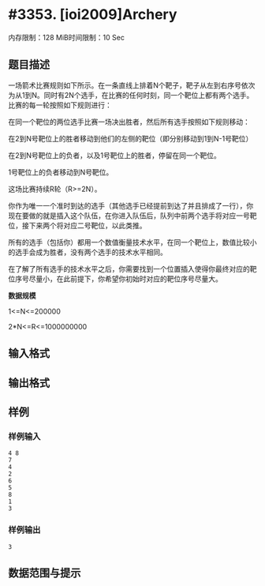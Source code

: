 # #3353. [ioi2009]Archery

内存限制：128 MiB时间限制：10 Sec

## 题目描述

一场箭术比赛规则如下所示。在一条直线上排着N个靶子，靶子从左到右序号依次为从1到N。同时有2N个选手，在比赛的任何时刻，同一个靶位上都有两个选手。比赛的每一轮按照如下规则进行：

在同一个靶位的两位选手比赛一场决出胜者，然后所有选手按照如下规则移动：

在2到N号靶位上的胜者移动到他们的左侧的靶位（即分别移动到1到N-1号靶位）

在2到N号靶位上的负者，以及1号靶位上的胜者，停留在同一个靶位。

1号靶位上的负者移动到N号靶位。

这场比赛持续R轮（R>=2N）。

你作为唯一一个准时到达的选手（其他选手已经提前到达了并且排成了一行），你现在要做的就是插入这个队伍，在你进入队伍后，队列中前两个选手将对应一号靶位，接下来两个将对应二号靶位，以此类推。

所有的选手（包括你）都用一个数值衡量技术水平，在同一个靶位上，数值比较小的选手会成为胜者，没有两个选手的技术水平相同。

在了解了所有选手的技术水平之后，你需要找到一个位置插入使得你最终对应的靶位序号尽量小，在此前提下，你希望你初始时对应的靶位序号尽量大。

**数据规模**

1<=N<=200000

2*N<=R<=1000000000

## 输入格式

## 输出格式

## 样例

### 样例输入

    
    4 8
    7
    4
    2
    6
    5
    8
    1
    3
    
    

### 样例输出

    
    3
    
    

## 数据范围与提示
